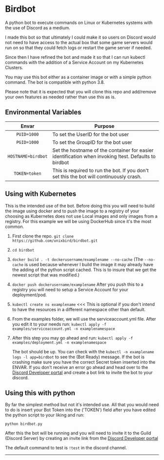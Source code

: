 # Birdbot
A python bot to execute commands on Linux or Kubernetes systems with the use of Discord as a medium.


I made this bot so that ultimately I could make it so users on Discord would not need to have access to the actual box that some game servers would run on so that they could fetch logs or restart the game server if needed.

Since then I have refined the bot and made it so that I can run kubectl commands with the addition of a Service Account on my Kubernetes Clusters.

You may use this bot either as a container image or with a simple python command. The bot is compatible with python 3.8.

Please note that it is expected that you will clone this repo and add/remove your own features as needed rather than use this as is. 

## Environmental Variables

| Envar | Purpose |
| :----: | --- |
| `PUID=1000` | To set the UserID for the bot user |
| `PGID=1000` | To set the GroupID for the bot user |
| `HOSTNAME=birdbot` | Set the hostname of the container for easier identification when invoking !test. Defaults to birdbot |
| `TOKEN=token` | This is required to run the bot. If you don't set this the bot will continuously crash. |

## Using with Kubernetes
This is the intended use of the bot. Before doing this you will need to build the image using docker and to push the image to a registry of your choosing as Kubernetes does not use Local images and only images from a registry.
For this example we will be using DockerHub since it's the most common.
1. First clone the repo. ```git clone https://github.com/unixbird/birdbot.git```
2. ```cd birdbot```
3. ```docker build . -t dockerusername/examplename --no-cache```
   (The ```--no-cache``` is used because whenever I build the image it may already have the adding of the python script cached. This is to insure that      we get the newest script that was modified.)
4. ```docker push dockerusername/examplename```
   After you push this to a registry you will need to setup a Service Account for your deployment/pod. 
   
5. ```kubectl create ns examplename``` <<< This is optional if you don't intend to have the resources in a different namespace other than default.
6. From the examples folder, we will use the serviceaccount.yml file. After you edit it to your needs run:
   ```kubectl apply -f examples/serviceaccount.yml -n examplenamespace```
7. After this step you may go ahead and run: ```kubectl apply -f examples/deployment.yml -n examplenamespace```
   
   The bot should be up. You can check with the ```kubectl -n examplename logs -l app=birdbot``` to see the (Bot Ready) message. If the bot is crashing make sure you have the correct Secret token inserted into the ENVAR. 
   If you don't receive an error go ahead and head over to the [Discord Developer portal](https://discord.com/developers/applications) and create a bot link to invite the bot to your discord. 

## Using this with python
By far the simplest method but not it's intended use. All that you would need to do is insert your Bot Token into the ('TOKEN') field after you have edited the python script to your liking and run:

``` python birdbot.py ```

After this the bot will be running and you will need to invite it to the Guild (Discord Server) by creating an invite link from the [Discord Developer portal](https://discord.com/developers/applications) 

The default command to test is ```!test``` in the discord channel.

-------------------------------------------------------------


